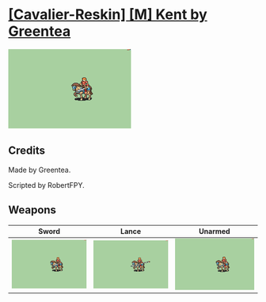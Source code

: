 # [\[Cavalier-Reskin\] \[M\] Kent by Greentea](./)

<img src="./1.%20Sword/Sword_000.png" alt="[Cavalier-Reskin] [M] Kent by Greentea standing" />

## Credits

Made by Greentea.

Scripted by RobertFPY.

## Weapons


|Sword |Lance |Unarmed |
|  :---: | :---: | :---: |
| <img alt="Sword animation" src="./1.%20Sword/Sword.gif" /> | <img alt="Lance animation" src="./2.%20Lance/Lance.gif" /> | <img alt="Unarmed animation" src="./8.%20Unarmed/Unarmed.gif" /> |
